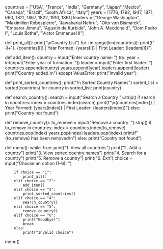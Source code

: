 countries = ["USA", "France", "India", "Germany", "Japan","Mexico", "Canada", "Brazil", "South Africa", "Italy"]
years = [1776, 1792, 1947, 1871, 660, 1821, 1867, 1822, 1910, 1861]
leaders = ["George Washington", "Maximilien Robespierre", "Jawaharlal Nehru", "Otto von Bismarck", "Emperor Jimmu", "Agustín de Iturbide", "John A. Macdonald", "Dom Pedro I", "Louis Botha", "Victor Emmanuel II"]

def print_all():
    print("\nCountry List")
    for i in range(len(countries)):
        print(f"{i+1}. {countries[i]} | Year Formed: {years[i]} | First Leader: {leaders[i]}")

def add_item():
    country = input("Enter country name: ")
    try:
        year = int(input("Enter year of formation: "))
        leader = input("Enter first leader: ")
        countries.append(country)
        years.append(year)
        leaders.append(leader)
        print("Country added.\n")
    except ValueError:
        print("Invalid year")

def print_sorted_countries():
    print("\n Sorted Country Names")
    sorted_list = sorted(countries)
    for country in sorted_list:
        print(country)

def search_country():
    search = input("Search a Country ").strip()
    if search in countries:
        index = countries.index(search)
        print(f"\n{countries[index]} | Year Formed: {years[index]} | First Leader: {leaders[index]}")
    else:
        print("Country not found")
        
def remove_country():
    to_remove = input("Remove a country: ").strip()
    if to_remove in countries:
        index = countries.index(to_remove)
        countries.pop(index)
        years.pop(index)
        leaders.pop(index)
        print(f"{to_remove} has been removed\n")
    else:
        print("Country not found")

def menu():
    while True:
        print("1. View all countries")
        print("2. Add a country")
        print("3. View sorted country names")
        print("4. Search for a country")
        print("5. Remove a country")
        print("6. Exit")
        choice = input("Choose an option (1–6): ")

        if choice == "1":
            print_all()
        elif choice == "2":
            add_item()
        elif choice == "3":
            print_sorted_countries()
        elif choice == "4":
            search_country()
        elif choice == "5":
            remove_country()
        elif choice == "6":
            print("Goodbye!")
            break
        else:
            print("Invalid choice")

menu()
